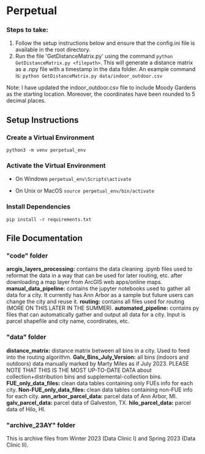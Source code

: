 # Perpetual

### Steps to take:

1. Follow the setup instructions below and ensure that the config.ini file is available in the root directory.
2. Run the file 'GetDistanceMatrix.py' using the command `python GetDistanceMatrix.py <filepath>`. This will generate a distance matrix as a .npy file with a timestamp in the data folder. 
An example command is: `python GetDistanceMatrix.py data/indoor_outdoor.csv` 


Note: I have updated the indoor_outdoor.csv file to include Moody Gardens as the starting location. Moreover, the coordinates have been rounded to 5 decimal places. 

## Setup Instructions

### Create a Virtual Environment
`python3 -m venv perpetual_env`

### Activate the Virtual Environment
- On Windows
`perpetual_env\Scripts\activate`

- On Unix or MacOS
`source perpetual_env/bin/activate`

### Install Dependencies
`pip install -r requirements.txt`

## File Documentation

### "code" folder
**arcgis_layers_processing:** contains the data cleaning .ipynb files used to reformat the data in a way that can be used for later routing, etc. after downloading a map layer from ArcGIS web apps/online maps.
**manual_data_pipeline:** contains the jupyter notebooks used to gather all data for a city. It currently has Ann Arbor as a sample but future users can change the city and reuse it.
**routing:** contains all files used for routing (MORE ON THIS LATER IN THE SUMMER).
**automated_pipeline:** contains py files that can automatically gather and output all data for a city. Input is parcel shapefile and city name, coordinates, etc.

### "data" folder
**distance_matrix:** distance matrix between all bins in a city. Used to feed into the routing algorithm.
**Galv_Bins_July_Version:** all bins (indoors and outdoors) data manually marked by Marty Miles as if July 2023. PLEASE NOTE THAT THIS IS THE MOST UP-TO-DATE DATA about collection+distribution bins and supplemental-collection bins.
**FUE_only_data_files:** clean data tables containing only FUEs info for each city.
**Non-FUE_only_data_files:** clean data tables containing non-FUE info for each city.
**ann_arbor_parcel_data:** parcel data of Ann Arbor, MI. 
**galv_parcel_data:** parcel data of Galveston, TX.
**hilo_parcel_data:** parcel data of Hilo, HI.


### "archive_23AY" folder
This is archive files from Winter 2023 (Data Clinic I) and Spring 2023 (Data Clinic II). 
